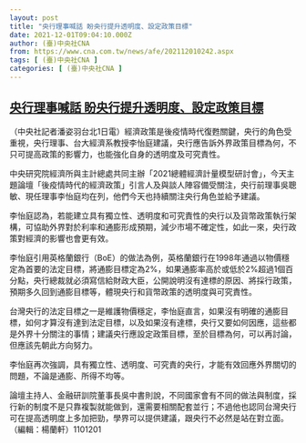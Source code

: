 ```yaml
---
layout: post
title: "央行理事喊話 盼央行提升透明度、設定政策目標"
date: 2021-12-01T09:04:10.000Z
author: (臺)中央社CNA
from: https://www.cna.com.tw/news/afe/202112010242.aspx
tags: [ (臺)中央社CNA ]
categories: [ (臺)中央社CNA ]
---
```

<!--1638349450000-->
[央行理事喊話 盼央行提升透明度、設定政策目標](https://www.cna.com.tw/news/afe/202112010242.aspx)
------

<div>
<div></div><div><p>（中央社記者潘姿羽台北1日電）經濟政策是後疫情時代復甦關鍵，央行的角色受重視，央行理事、台大經濟系教授李怡庭建議，央行應告訴外界政策目標為何，不只可提高政策的影響力，也能強化自身的透明度及可究責性。</p><p>中央研究院經濟所與主計總處共同主辦「2021總體經濟計量模型研討會」，今天主題論壇「後疫情時代的經濟政策」引言人及與談人陣容備受關注，央行前理事吳聰敏、現任理事李怡庭均在列，他們今天也持續關注央行角色並給予建議。</p><p>李怡庭認為，若能建立具有獨立性、透明度和可究責性的央行以及貨幣政策執行架構，可協助外界對於利率和通膨形成預期，減少市場不確定性，如此一來，央行政策對經濟的影響也會更有效。</p><p>李怡庭引用英格蘭銀行（BoE）的做法為例，英格蘭銀行在1998年通過以物價穩定為首要的法定目標，將通膨目標定為2%，如果通膨率高於或低於2%超過1個百分點，央行總裁就必須寫信給財政大臣，公開說明沒有達標的原因、將採行政策，預期多久回到通膨目標等，體現央行和貨幣政策的透明度與可究責性。</p><p>台灣央行的法定目標之一是維護物價穩定，李怡庭直言，如果沒有明確的通膨目標，如何才算沒有達到法定目標，以及如果沒有達標，央行又要如何因應，這些都是外界十分關注的事情；建議央行應設定政策目標，至於目標為何，可以再討論，但應該先朝此方向努力。</p><p>李怡庭再次強調，具有獨立性、透明度、可究責的央行，才能有效回應外界關切的問題，不論是通膨、所得不均等。</p><p>論壇主持人、金融研訓院董事長吳中書則說，不同國家會有不同的做法與制度，採行新的制度不是只靠複製就能做到，還需要相關配套並行；不過他也認同台灣央行可在提高透明度上多加把勁，學界可以提供建議，跟央行不必然是站在對立面。（編輯：楊蘭軒）1101201</p></div>
</div>
